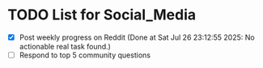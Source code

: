 # TODO List for Social_Media

- [x] Post weekly progress on Reddit  (Done at Sat Jul 26 23:12:55 2025: No actionable real task found.)
- [ ] Respond to top 5 community questions
